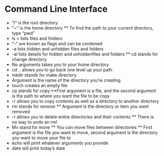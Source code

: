 # Command Line Interface
* “/” is the root directory
* “~” is the home directory
** To find the path to your current directory, type “pwd”
* ls = lists files and folders
* “-” are known as flags and can be combined
* -a lists hidden and unhidden files and folders
* -al lists details for hidden and unhiddenfiles and folders
** cd stands for change directory
* No arguments takes you to your home directory
* cd .. allows you to go back one level up your path
* mkdir stands for make directory
* Argument is the name of the directory you’re creating
* touch creates an empty file
* cp stands for copy
**First argument is a file, and the second argument is the path to where you want the file to be copy
* -r allows you to copy contents as well as a directory to another directory
* rm stands for remove
** Argument is the directory or item you want removed
* -r allows you to delete entire directories and their contents
** There is no way to undo an rm!
* Mv stand for move
** You can move files between directories
** First argument is the file you want to move, second argument is the directory you want to move your file to
* echo will print whatever arguments you provide
* date will print today’s date



